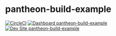 # pantheon-build-example

[![CircleCI](https://circleci.com/gh/marklabrecque/pantheon-build-example.svg?style=shield)](https://circleci.com/gh/marklabrecque/pantheon-build-example)
[![Dashboard pantheon-build-example](https://img.shields.io/badge/dashboard-pantheon_build_example-yellow.svg)](https://dashboard.pantheon.io/sites/3c78e84b-f736-4a76-999d-b3497d3d96e7#dev/code)
[![Dev Site pantheon-build-example](https://img.shields.io/badge/site-pantheon_build_example-blue.svg)](http://dev-pantheon-build-example.pantheonsite.io/)